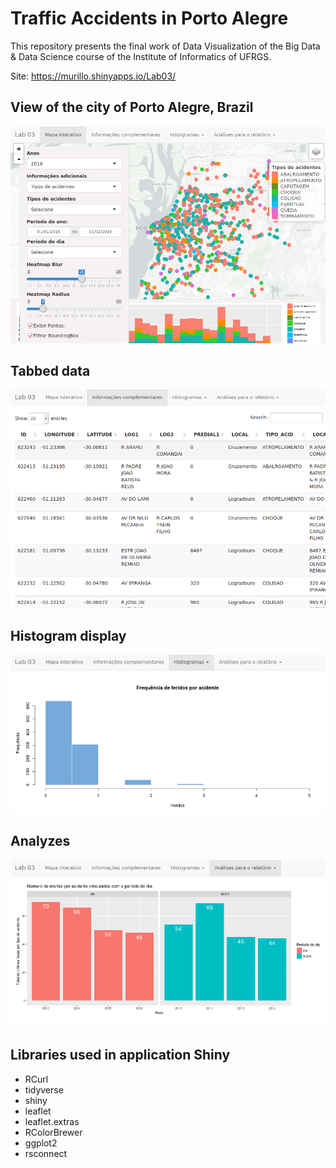 # Traffic Accidents in Porto Alegre
This repository presents the final work of Data Visualization of the Big Data &amp; Data Science course of the Institute of Informatics of UFRGS.

Site: <a href="https://murillo.shinyapps.io/Lab03/" target="_blank" >https://murillo.shinyapps.io/Lab03/</a>

## View of the city of Porto Alegre, Brazil
<img src="images/lab03-1.png" />

## Tabbed data
<img src="images/Lab03-2.png" />

## Histogram display
<img src="images/Lab03-3.png" />

## Analyzes
<img src="images/Lab03-4.png" />

## Libraries used in application Shiny
* RCurl
* tidyverse
* shiny
* leaflet
* leaflet.extras
* RColorBrewer
* ggplot2
* rsconnect
